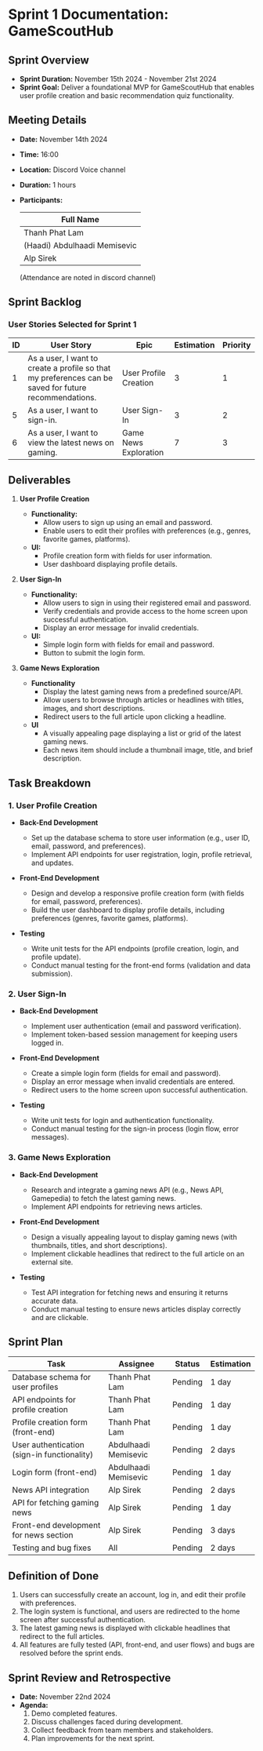 # Sprint 1 Documentation: GameScoutHub

## Sprint Overview

- **Sprint Duration:** November 15th 2024 - November 21st 2024
- **Sprint Goal:** Deliver a foundational MVP for GameScoutHub that enables user profile creation and basic recommendation quiz functionality.

## Meeting Details

- **Date:** November 14th 2024
- **Time:** 16:00
- **Location:** Discord Voice channel
- **Duration:** 1 hours
- **Participants:**

  | Full Name                    |
  | ---------------------------- |
  | Thanh Phat Lam               |
  | (Haadi) Abdulhaadi Memisevic |
  | Alp Sirek                    |

  (Attendance are noted in discord channel)

## Sprint Backlog

### User Stories Selected for Sprint 1

| ID  | User Story                                                                                                  | Epic                            | Estimation | Priority |
| --- | ----------------------------------------------------------------------------------------------------------- | ------------------------------- | ---------- | -------- |
| 1   | As a user, I want to create a profile so that my preferences can be saved for future recommendations.       | User Profile Creation           | 3          | 1        |
| 5   | As a user, I want to sign-in.                                                                               | User Sign-In                    | 3         | 2        |
| 6   | As a user, I want to view the latest news on gaming.                                                        | Game News Exploration           | 7          | 3        |

## Deliverables

1. **User Profile Creation**

   - **Functionality:**
     - Allow users to sign up using an email and password.
     - Enable users to edit their profiles with preferences (e.g., genres, favorite games, platforms).
   - **UI:**
     - Profile creation form with fields for user information.
     - User dashboard displaying profile details.

2. **User Sign-In**

   - **Functionality:**
     - Allow users to sign in using their registered email and password.
     - Verify credentials and provide access to the home screen upon successful authentication.
     - Display an error message for invalid credentials.
   - **UI:**
     - Simple login form with fields for email and password.
     - Button to submit the login form.

3. **Game News Exploration**
   
   - **Functionality**
     - Display the latest gaming news from a predefined source/API.
     - Allow users to browse through articles or headlines with titles, images, and short descriptions.
     - Redirect users to the full article upon clicking a headline.
   - **UI**
     - A visually appealing page displaying a list or grid of the latest gaming news.
     - Each news item should include a thumbnail image, title, and brief description.

## Task Breakdown

### 1. User Profile Creation

- **Back-End Development**
  - Set up the database schema to store user information (e.g., user ID, email, password, and preferences).
  - Implement API endpoints for user registration, login, profile retrieval, and updates.
  
- **Front-End Development**
  - Design and develop a responsive profile creation form (with fields for email, password, preferences).
  - Build the user dashboard to display profile details, including preferences (genres, favorite games, platforms).
  
- **Testing**
  - Write unit tests for the API endpoints (profile creation, login, and profile update).
  - Conduct manual testing for the front-end forms (validation and data submission).

### 2. User Sign-In

- **Back-End Development**
  - Implement user authentication (email and password verification).
  - Implement token-based session management for keeping users logged in.
  
- **Front-End Development**
  - Create a simple login form (fields for email and password).
  - Display an error message when invalid credentials are entered.
  - Redirect users to the home screen upon successful authentication.
  
- **Testing**
  - Write unit tests for login and authentication functionality.
  - Conduct manual testing for the sign-in process (login flow, error messages).

### 3. Game News Exploration

- **Back-End Development**
  - Research and integrate a gaming news API (e.g., News API, Gamepedia) to fetch the latest gaming news.
  - Implement API endpoints for retrieving news articles.

- **Front-End Development**
  - Design a visually appealing layout to display gaming news (with thumbnails, titles, and short descriptions).
  - Implement clickable headlines that redirect to the full article on an external site.
  
- **Testing**
  - Test API integration for fetching news and ensuring it returns accurate data.
  - Conduct manual testing to ensure news articles display correctly and are clickable.

## Sprint Plan

| Task                                          | Assignee             | Status  | Estimation |
| --------------------------------------------- | -------------------- | ------- | ---------- |
| Database schema for user profiles             | Thanh Phat Lam       | Pending | 1 day      |
| API endpoints for profile creation            | Thanh Phat Lam       | Pending | 1 day      |
| Profile creation form (front-end)             | Thanh Phat Lam       | Pending | 1 day      |
| User authentication (sign-in functionality)   | Abdulhaadi Memisevic | Pending | 2 days     |
| Login form (front-end)                        | Abdulhaadi Memisevic | Pending | 1 day      |
| News API integration                          | Alp Sirek            | Pending | 2 days     |
| API for fetching gaming news                  | Alp Sirek            | Pending | 1 day      |
| Front-end development for news section        | Alp Sirek            | Pending | 3 days     |
| Testing and bug fixes                         | All                  | Pending | 2 days     |

## Definition of Done

1. Users can successfully create an account, log in, and edit their profile with preferences.
2. The login system is functional, and users are redirected to the home screen after successful authentication.
3. The latest gaming news is displayed with clickable headlines that redirect to the full articles.
4. All features are fully tested (API, front-end, and user flows) and bugs are resolved before the sprint ends.


## Sprint Review and Retrospective

- **Date:** November 22nd 2024
- **Agenda:**
  1. Demo completed features.
  2. Discuss challenges faced during development.
  3. Collect feedback from team members and stakeholders.
  4. Plan improvements for the next sprint.
